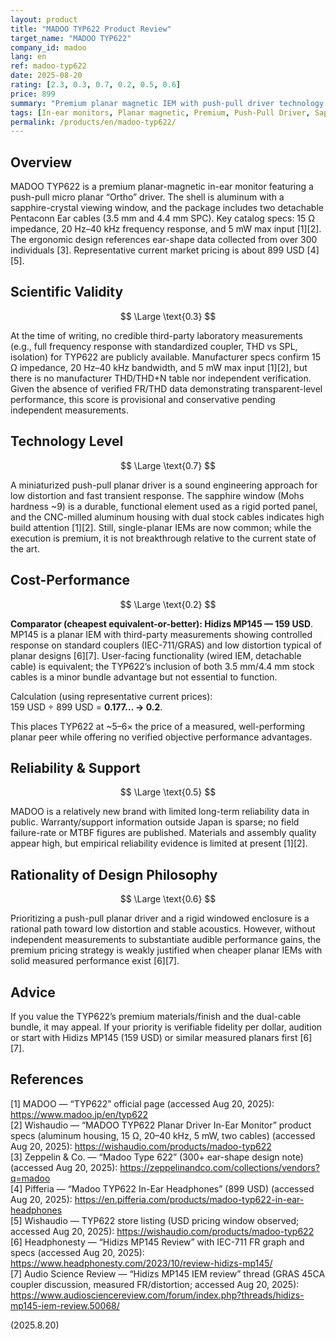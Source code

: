 ```yaml
---
layout: product
title: "MADOO TYP622 Product Review"
target_name: "MADOO TYP622"
company_id: madoo
lang: en
ref: madoo-typ622
date: 2025-08-20
rating: [2.3, 0.3, 0.7, 0.2, 0.5, 0.6]
price: 899
summary: "Premium planar magnetic IEM with push-pull driver technology but questionable cost-performance positioning against numerous cheaper alternatives"
tags: [In-ear monitors, Planar magnetic, Premium, Push-Pull Driver, Sapphire Crystal]
permalink: /products/en/madoo-typ622/
---
```

## Overview

MADOO TYP622 is a premium planar-magnetic in-ear monitor featuring a push-pull micro planar “Ortho” driver. The shell is aluminum with a sapphire-crystal viewing window, and the package includes two detachable Pentaconn Ear cables (3.5 mm and 4.4 mm SPC). Key catalog specs: 15 Ω impedance, 20 Hz–40 kHz frequency response, and 5 mW max input [1][2]. The ergonomic design references ear-shape data collected from over 300 individuals [3]. Representative current market pricing is about 899 USD [4][5].

## Scientific Validity

$$ \Large \text{0.3} $$

At the time of writing, no credible third-party laboratory measurements (e.g., full frequency response with standardized coupler, THD vs SPL, isolation) for TYP622 are publicly available. Manufacturer specs confirm 15 Ω impedance, 20 Hz–40 kHz bandwidth, and 5 mW max input [1][2], but there is no manufacturer THD/THD+N table nor independent verification. Given the absence of verified FR/THD data demonstrating transparent-level performance, this score is provisional and conservative pending independent measurements.

## Technology Level

$$ \Large \text{0.7} $$

A miniaturized push-pull planar driver is a sound engineering approach for low distortion and fast transient response. The sapphire window (Mohs hardness ~9) is a durable, functional element used as a rigid ported panel, and the CNC-milled aluminum housing with dual stock cables indicates high build attention [1][2]. Still, single-planar IEMs are now common; while the execution is premium, it is not breakthrough relative to the current state of the art.

## Cost-Performance

$$ \Large \text{0.2} $$

**Comparator (cheapest equivalent-or-better): Hidizs MP145 — 159 USD**. MP145 is a planar IEM with third-party measurements showing controlled response on standard couplers (IEC-711/GRAS) and low distortion typical of planar designs [6][7]. User-facing functionality (wired IEM, detachable cable) is equivalent; the TYP622’s inclusion of both 3.5 mm/4.4 mm stock cables is a minor bundle advantage but not essential to function.

Calculation (using representative current prices):  
159 USD ÷ 899 USD = **0.177… → 0.2**.

This places TYP622 at ~5–6× the price of a measured, well-performing planar peer while offering no verified objective performance advantages.

## Reliability & Support

$$ \Large \text{0.5} $$

MADOO is a relatively new brand with limited long-term reliability data in public. Warranty/support information outside Japan is sparse; no field failure-rate or MTBF figures are published. Materials and assembly quality appear high, but empirical reliability evidence is limited at present [1][2].

## Rationality of Design Philosophy

$$ \Large \text{0.6} $$

Prioritizing a push-pull planar driver and a rigid windowed enclosure is a rational path toward low distortion and stable acoustics. However, without independent measurements to substantiate audible performance gains, the premium pricing strategy is weakly justified when cheaper planar IEMs with solid measured performance exist [6][7].

## Advice

If you value the TYP622’s premium materials/finish and the dual-cable bundle, it may appeal. If your priority is verifiable fidelity per dollar, audition or start with Hidizs MP145 (159 USD) or similar measured planars first [6][7].

## References

[1] MADOO — “TYP622” official page (accessed Aug 20, 2025): https://www.madoo.jp/en/typ622  
[2] Wishaudio — “MADOO TYP622 Planar Driver In-Ear Monitor” product specs (aluminum housing, 15 Ω, 20–40 kHz, 5 mW, two cables) (accessed Aug 20, 2025): https://wishaudio.com/products/madoo-typ622  
[3] Zeppelin & Co. — “Madoo Type 622” (300+ ear-shape design note) (accessed Aug 20, 2025): https://zeppelinandco.com/collections/vendors?q=madoo  
[4] Pifferia — “Madoo TYP622 In-Ear Headphones” (899 USD) (accessed Aug 20, 2025): https://en.pifferia.com/products/madoo-typ622-in-ear-headphones  
[5] Wishaudio — TYP622 store listing (USD pricing window observed; accessed Aug 20, 2025): https://wishaudio.com/products/madoo-typ622  
[6] Headphonesty — “Hidizs MP145 Review” with IEC-711 FR graph and specs (accessed Aug 20, 2025): https://www.headphonesty.com/2023/10/review-hidizs-mp145/  
[7] Audio Science Review — “Hidizs MP145 IEM review” thread (GRAS 45CA coupler discussion, measured FR/distortion; accessed Aug 20, 2025): https://www.audiosciencereview.com/forum/index.php?threads/hidizs-mp145-iem-review.50068/

(2025.8.20)

